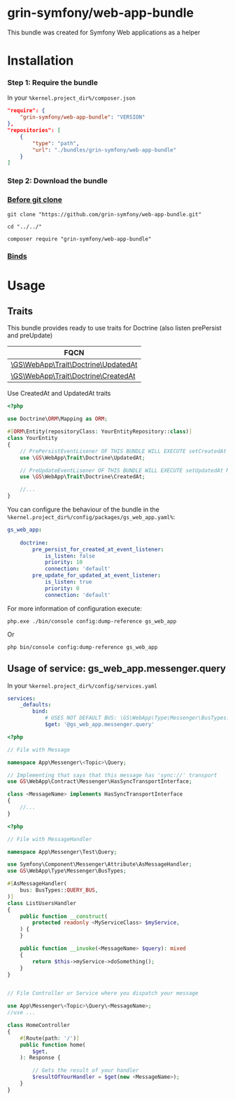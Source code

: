 grin-symfony/web-app-bundle
========

This bundle was created for Symfony Web applications as a helper

# Installation

### Step 1: Require the bundle

In your `%kernel.project_dir%/composer.json`

```json
"require": {
	"grin-symfony/web-app-bundle": "VERSION"
},
"repositories": [
	{
		"type": "path",
		"url": "./bundles/grin-symfony/web-app-bundle"
	}
]
```

### Step 2: Download the bundle

### [Before git clone](https://github.com/grin-symfony/docs/blob/main/docs/bundles_grin_symfony%20mkdir.md)

```console
git clone "https://github.com/grin-symfony/web-app-bundle.git"
```

```console
cd "../../"
```

```console
composer require "grin-symfony/web-app-bundle"
```

### [Binds](https://github.com/grin-symfony/docs/blob/main/docs/borrow-services.yaml-section.md)

# Usage

Traits
------

This bundle provides ready to use traits for Doctrine (also listen prePersist and preUpdate)

| FQCN |
| ------------- |
| [\GS\WebApp\Trait\Doctrine\UpdatedAt](https://github.com/grin-symfony/web-app-bundle/blob/main/src/Trait/Doctrine/UpdatedAt.php) |
| [\GS\WebApp\Trait\Doctrine\CreatedAt](https://github.com/grin-symfony/web-app-bundle/blob/main/src/Trait/Doctrine/CreatedAt.php) |


Use CreatedAt and UpdatedAt traits

```php
<?php

use Doctrine\ORM\Mapping as ORM;

#[ORM\Entity(repositoryClass: YourEntityRepository::class)]
class YourEntity
{
    // PrePersistEventLisener OF THIS BUNDLE WILL EXECUTE setCreatedAt METHOD FOR YOU
    use \GS\WebApp\Trait\Doctrine\UpdatedAt;

    // PreUpdateEventLisener OF THIS BUNDLE WILL EXECUTE setUpdatedAt METHOD FOR YOU
    use \GS\WebApp\Trait\Doctrine\CreatedAt;

    //...
}
```

You can configure the behaviour of the bundle in the `%kernel.project_dir%/config/packages/gs_web_app.yaml%`:

```yaml
gs_web_app:
    
    doctrine:
        pre_persist_for_created_at_event_listener:
            is_listen: false
            priority: 10
            connection: 'default'
        pre_update_for_updated_at_event_listener:
            is_listen: true
            priority: 0
            connection: 'default'
```

For more information of configuration execute:

```console
php.exe ./bin/console config:dump-reference gs_web_app
```

Or

```console
php bin/console config:dump-reference gs_web_app
```

Usage of service: gs_web_app.messenger.query
------

In your `%kernel.project_dir%/config/services.yaml`

```yaml
services:
    _defaults:
        bind:
            # USES NOT DEFAULT BUS: \GS\WebApp\Type\Messenger\BusTypes::QUERY_BUS
            $get: '@gs_web_app.messenger.query'
```

```php
<?php

// File with Message

namespace App\Messenger\<Topic>\Query;

// Implementing that says that this message has 'sync://' transport
use GS\WebApp\Contract\Messenger\HasSyncTransportInterface;

class <MessageName> implements HasSyncTransportInterface
{
    //...
}
```

```php
<?php

// File with MessageHandler

namespace App\Messenger\Test\Query;

use Symfony\Component\Messenger\Attribute\AsMessageHandler;
use GS\WebApp\Type\Messenger\BusTypes;

#[AsMessageHandler(
    bus: BusTypes::QUERY_BUS,
)]
class ListUsersHandler
{
    public function __construct(
        protected readonly <MyServiceClass> $myService,
    ) {
    }

    public function __invoke(<MessageName> $query): mixed
    {
        return $this->myService->doSomething();
    }
}
```

```php

// File Controller or Service where you dispatch your message

use App\Messenger\<Topic>\Query\<MessageName>;
//use ...

class HomeController
{
    #[Route(path: '/')]
    public function home(
        $get,
    ): Response {

        // Gets the result of your handler
        $resultOfYourHandler = $get(new <MessageName>);
    }
}
```